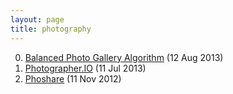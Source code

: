 ```yaml
---
layout: page
title: photography
---
```


0. [Balanced Photo Gallery Algorithm](/bookmark/2013/08/12/balanced-photo-gallery-algorithm.html) (12 Aug 2013) 
1. [Photographer.IO](/bookmark/2013/07/11/photographer-io.html) (11 Jul 2013) 
2. [Phoshare](/bookmark/2012/11/11/phoshare.html) (11 Nov 2012) 
